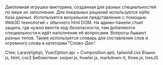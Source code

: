 Дипломная игрушка-викторина, созданная для разных специальностей по мере их заполнения. Для локальных решений используется sqlite база данных.
Используется визуальное представление с помощью Web3D технологий + обычного html DOM. На админ-панели стоит защита, где нужно ввести код-безопасности, там добаляются специальности и идёт наполнение её вопросами. Вопросы бывают разных типов. Также используется словарь для составления слов и огромного слова в категории "Cлово-Дел" 


Стек: Laravel(php), Vue(Option.api + Composition.api), tailwind.css
Языки: js, html, css3
Библиотеки: swiper.js, howler.js, markdown-it, three.js, tresJS
